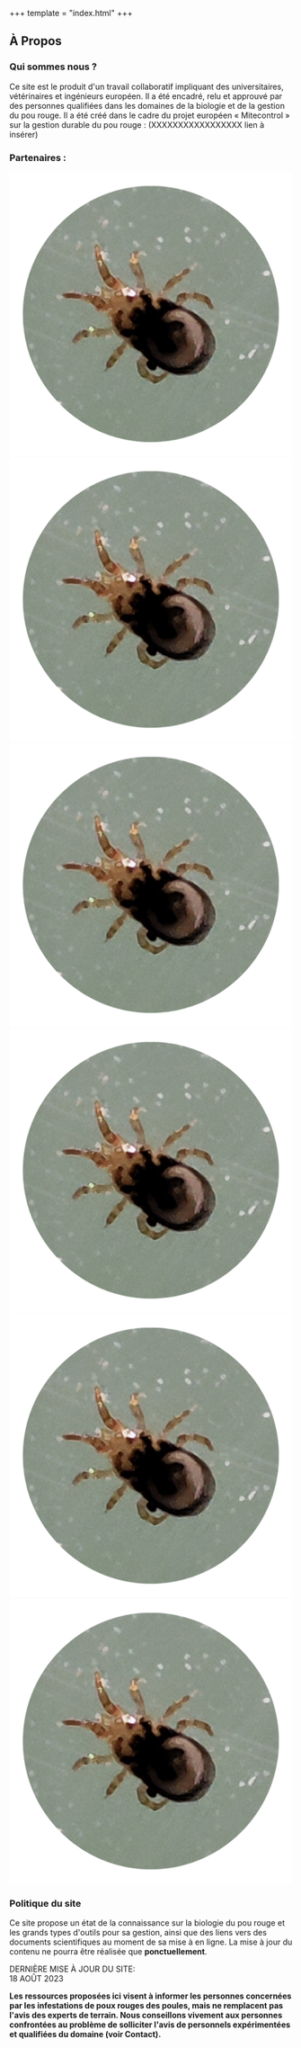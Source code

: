+++
template = "index.html"
+++

## À Propos

### Qui sommes nous ?

Ce site est le produit d'un travail collaboratif impliquant des universitaires,
vétérinaires et ingénieurs européen. Il a été encadré, relu et approuvé par des
personnes qualifiées dans les domaines de la biologie et de la gestion du pou
rouge. Il a été créé dans le cadre du projet européen « Mitecontrol » sur la gestion
durable du pou rouge : (XXXXXXXXXXXXXXXXX lien à insérer)

### Partenaires :

<div id = "logo_partenaires">

![intereg](/img/img_pou.png)
![itavi](/img/img_pou.png)
![Antwerp](/img/img_pou.png)
![Belgabroaed](/img/img_pou.png)
![ku-leven](/img/img_pou.png)
![koppert](/img/img_pou.png)

</div>

### Politique du site

Ce site propose un état de la connaissance sur la biologie du pou rouge et les
grands types d'outils pour sa gestion, ainsi que des liens vers des documents
scientifiques au moment de sa mise à en ligne. La mise à jour du contenu ne
pourra être réalisée que **ponctuellement**.

<div id ="maj_texte">DERNIÈRE MISE À JOUR DU SITE:</div>
<div id ="maj_date">18 AOÛT 2023</div>

__Les ressources proposées ici visent à informer les personnes concernées
par les infestations de poux rouges des poules, mais ne remplacent pas
l'avis des experts de terrain. Nous conseillons vivement aux personnes
confrontées au problème de solliciter l'avis de personnels expérimentées
et qualifiées du domaine (voir Contact).__
